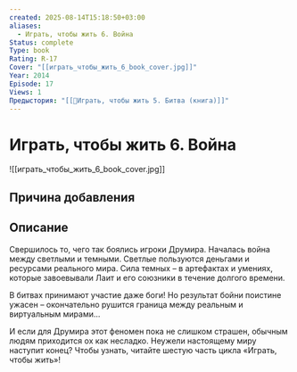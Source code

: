 ```yaml
---
created: 2025-08-14T15:18:50+03:00
aliases:
  - Играть, чтобы жить 6. Война
Status: complete
Type: book
Rating: R-17
Cover: "[[играть_чтобы_жить_6_book_cover.jpg]]"
Year: 2014
Episode: 17
Views: 1
Предыстория: "[[📘Играть, чтобы жить 5. Битва (книга)]]"
---
```


# Играть, чтобы жить 6. Война

![[играть_чтобы_жить_6_book_cover.jpg]]






## Причина добавления




## Описание

Свершилось то, чего так боялись игроки Друмира. Началась война между светлыми и темными. Светлые пользуются деньгами и ресурсами реального мира. Сила темных – в артефактах и умениях, которые завоевывали Лаит и его союзники в течение долгого времени.

В битвах принимают участие даже боги! Но результат бойни поистине ужасен – окончательно рушится граница между реальным и виртуальным мирами...

И если для Друмира этот феномен пока не слишком страшен, обычным людям приходится ох как несладко. Неужели настоящему миру наступит конец? Чтобы узнать, читайте шестую часть цикла «Играть, чтобы жить»!
